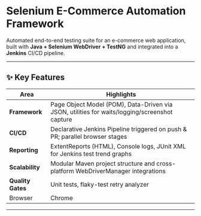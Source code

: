 # Selenium E-Commerce Automation Framework 

Automated end-to-end testing suite for an e-commerce web application, built with **Java + Selenium WebDriver + TestNG** and integrated into a **Jenkins** CI/CD pipeline.  

---

## ✨ Key Features
| Area               | Highlights                                                                                   |
|--------------------|----------------------------------------------------------------------------------------------|
| **Framework**      | Page Object Model (POM), Data-Driven via JSON, utilities for waits/logging/screenshot capture|
| **CI/CD**          | Declarative Jenkins Pipeline triggered on push & PR; parallel browser stages                 |
| **Reporting**      | ExtentReports (HTML), Console logs, JUnit XML for Jenkins test trend graphs                  |
| **Scalability**    | Modular Maven project structure and cross-platform WebDriverManager integrations             |
| **Quality Gates**  | Unit tests, flaky-test retry analyzer                                                        |
| Browser            | Chrome                                                                                       |
---
